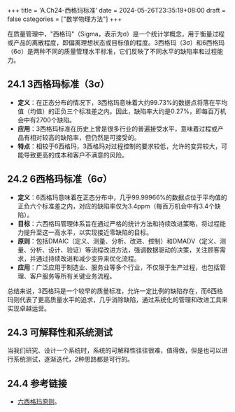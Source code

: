 +++
title = 'A.Ch24-西格玛标准'
date = 2024-05-26T23:35:19+08:00
draft = false
categories = ["数学物理方法"]
+++

在质量管理中，"西格玛"（Sigma，表示为σ）是一个统计学概念，用于衡量过程或产品的离散程度，即偏离理想状态或目标值的程度。3西格玛（3σ）和6西格玛（6σ）是两种不同的质量管理水平标准，它们反映了不同水平的缺陷率和过程能力。

## 24.1 3西格玛标准（3σ）

- **定义**：在正态分布的情况下，3西格玛意味着大约99.73%的数据点将落在平均值（均值）的正负三个标准差之内。因此，缺陷率大约是0.27%，即每百万机会中有2700个缺陷。
- **应用**：3西格玛标准在历史上曾是很多行业的普遍接受水平，意味着过程或产品有相对较高的缺陷率，但仍然是可接受的。
- **特点**：相较于6西格玛，3西格玛对过程控制的要求较低，允许的变异较大，可能导致更高的成本和客户不满意的风险。

## 24.2 6西格玛标准（6σ）

- **定义**：6西格玛意味着在正态分布中，几乎99.99966%的数据点位于平均值的正负六个标准差之内，对应的缺陷率仅为3.4ppm（每百万机会中有3.4个缺陷）。
- **目标**：六西格玛管理体系旨在通过严格的统计方法和持续改进策略，将过程能力提升至这一高水平，以实现接近零缺陷的目标。
- **原则**：包括DMAIC（定义、测量、分析、改进、控制）和DMADV（定义、测量、分析、设计、验证）等流程改进方法，强调数据驱动的决策，关注顾客需求，并通过持续改进和减少变异来优化流程。
- **应用**：广泛应用于制造业、服务业等多个行业，不仅限于生产过程，也包括管理、客户服务等所有关键业务流程。

总结来说，3西格玛是一个较早的质量标准，允许一定比例的缺陷存在，而6西格玛则代表了更高质量水平的追求，几乎消除缺陷，通过系统化的管理和改进工具来实现卓越运营。

## 24.3 可解释性和系统测试

当我们研究、设计一个系统时，系统的可解释性往往很难，值得做，但是也可以进行系统测试，逐渐迭代，2种思路都是可行的。

## 24.4 参考链接

- [六西格玛原则](https://baike.baidu.com/item/%E5%85%AD%E8%A5%BF%E6%A0%BC%E7%8E%9B%E5%8E%9F%E5%88%99)。
